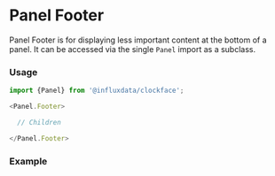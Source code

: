 # Panel Footer

Panel Footer is for displaying less important content at the bottom of a panel. It can be accessed via the single `Panel` import as a subclass.

### Usage
```js
import {Panel} from '@influxdata/clockface';

<Panel.Footer>

  // Children

</Panel.Footer>
```

### Example
<!-- STORY -->


<!-- STORY HIDE START -->

<!-- STORY HIDE END -->

<!-- PROPS -->
